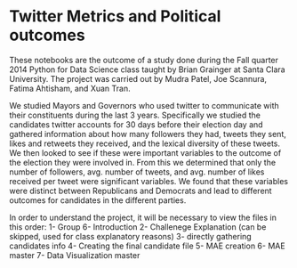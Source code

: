 # Twitter Metrics and Political outcomes


These notebooks are the outcome of a study done during the Fall quarter 2014 Python for Data Science class taught 
by Brian Grainger at Santa Clara University. The project was carried out by Mudra Patel, Joe Scannura, Fatima Ahtisham, 
and Xuan Tran. 

We studied Mayors and Governors who used twitter to communicate with their constituents during the last 3 years. Specifically 
we studied the candidates twitter accounts for 30 days before their election day and gathered information about how many 
followers they had, tweets they sent, likes and retweets they received, and the lexical diversity of these tweets. We then
looked to see if these were important variables to the outcome of the election they were involved in. From this we determined 
that only the number of followers, avg. number of tweets, and avg. number of likes received per tweet were significant variables. 
We found that these variables were distinct between Republicans and Democrats and lead to different outcomes for candidates
in the different parties. 

In order to understand the project, it will be necessary to view the files in this order:
1- Group 6- Introduction
2- Challenege Explanation (can be skipped, used for class explanatory reasons)
3- directly gathering candidates info
4- Creating the final candidate file
5- MAE creation
6- MAE master
7- Data Visualization master
